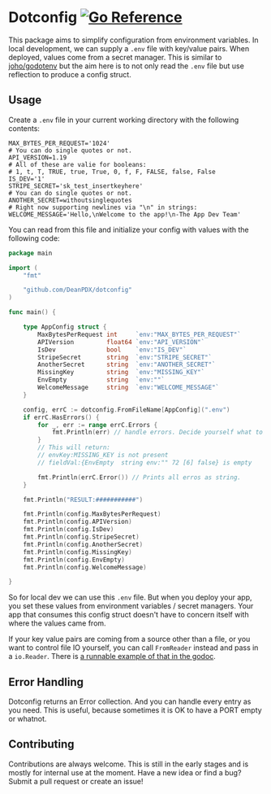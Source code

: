 # Dotconfig [![Go Reference](https://pkg.go.dev/badge/github.com/DeanPDX/dotconfig.svg)](https://pkg.go.dev/github.com/DeanPDX/dotconfig)
This package aims to simplify configuration from environment variables. In local development, we can supply a `.env` file with key/value pairs. When deployed, values come from a secret manager. This is similar to [joho/godotenv](https://github.com/joho/godotenv) but the aim here is to not only read the `.env` file but use reflection to produce a config struct.

## Usage
Create a `.env` file in your current working directory with the following contents:

```shell
MAX_BYTES_PER_REQUEST='1024'
# You can do single quotes or not.
API_VERSION=1.19
# All of these are valie for booleans:
# 1, t, T, TRUE, true, True, 0, f, F, FALSE, false, False
IS_DEV='1'
STRIPE_SECRET='sk_test_insertkeyhere'
# You can do single quotes or not.
ANOTHER_SECRET=withoutsinglequotes
# Right now supporting newlines via "\n" in strings:
WELCOME_MESSAGE='Hello,\nWelcome to the app!\n-The App Dev Team'
```

You can read from this file and initialize your config with values with the following code:

```go
package main

import (
	"fmt"

	"github.com/DeanPDX/dotconfig"
)

func main() {

	type AppConfig struct {
		MaxBytesPerRequest int     `env:"MAX_BYTES_PER_REQUEST"`
		APIVersion         float64 `env:"API_VERSION"`
		IsDev              bool    `env:"IS_DEV"`
		StripeSecret       string  `env:"STRIPE_SECRET"`
		AnotherSecret      string  `env:"ANOTHER_SECRET"`
		MissingKey         string  `env:"MISSING_KEY"`
		EnvEmpty           string  `env:""`
		WelcomeMessage     string  `env:"WELCOME_MESSAGE"`
	}

	config, errC := dotconfig.FromFileName[AppConfig](".env")
	if errC.HasErrors() {
		for _, err := range errC.Errors {
			fmt.Println(err) // handle errors. Decide yourself what to do.
		}
		// This will return:
		// envKey:MISSING_KEY is not present
		// fieldVal:{EnvEmpty  string env:"" 72 [6] false} is empty

		fmt.Println(errC.Error()) // Prints all erros as string.
	}

	fmt.Println("RESULT:###########")

	fmt.Println(config.MaxBytesPerRequest)
	fmt.Println(config.APIVersion)
	fmt.Println(config.IsDev)
	fmt.Println(config.StripeSecret)
	fmt.Println(config.AnotherSecret)
	fmt.Println(config.MissingKey)
	fmt.Println(config.EnvEmpty)
	fmt.Println(config.WelcomeMessage)

}
```

So for local dev we can use this `.env` file. But when you deploy your app, you set these values from environment variables / secret managers. Your app that consumes this config struct doesn't have to concern itself with where the values came from.

If your key value pairs are coming from a source other than a file, or you want to control file IO yourself, you can call `FromReader` instead and pass in a `io.Reader`. There is [a runnable example of that in the godoc](https://pkg.go.dev/github.com/DeanPDX/dotconfig#example-FromReader).

## Error Handling
Dotconfig returns an Error collection. And you can handle every entry as you need. This is useful, because sometimes it is OK to have a PORT empty or whatnot.


## Contributing
Contributions are always welcome. This is still in the early stages and is mostly for internal use at the moment. Have a new idea or find a bug? Submit a pull request or create an issue!